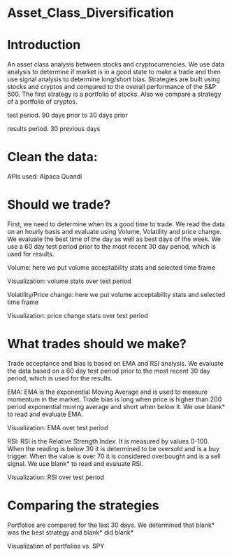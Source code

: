 # Asset_Class_Diversification

# Introduction

An asset class analysis between stocks and cryptocurrencies. We use data analysis to determine if market is in a good state to make a trade and then use signal analysis to determine long/short bias. Strategies are built using stocks and cryptos and compared to the overall performance of the S&P 500. The first strategy is a portfolio of stocks. Also we compare a strategy of a portfolio of cryptos.

test period. 90 days prior to 30 days prior

results period. 30 previous days

# Clean the data:
APIs used:
Alpaca
Quandl

# Should we trade?

First, we need to determine when its a good time to trade. We read the data on an hourly basis and evaluate using Volume, Volatility and price change. We evaluate the best time of the day as well as best days of the week. We use a 60 day test period prior to the most recent 30 day period, which is used for results.

Volume:
here we put volume acceptability stats and selected time frame

Visualization: volume stats over test period


Volatility/Price change:
here we put volume acceptability stats and selected time frame

Visualization: price change stats over test period

# What trades should we make?
Trade acceptance and bias is based on EMA and RSI analysis. We evaluate the data based on a 60 day test period prior to the most recent 30 day period, which is used for the results.

EMA: EMA is the exponential Moving Average and is used to measure momentum in the market. Trade bias is long when price is higher than 200 period exponential moving average and short when below it. We use blank* to read and evaluate EMA.

Visualization: EMA over test period

RSI: RSI is the Relative Strength Index. It is measured by values 0-100. When the reading is below 30 it is determined to be oversold and is a buy trigger. When the value is over 70 it is considered overbought and is a sell signal. We use blank* to read and evaluate RSI.

Visualization: RSI over test period

# Comparing the strategies

Portfolios are compared for the last 30 days. We determined that blank* was the best strategy and blank* did blank*

Visualization of portfolios vs. SPY



